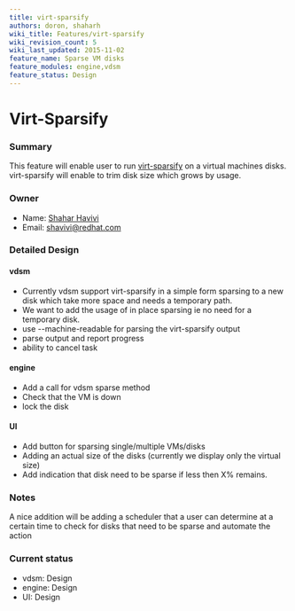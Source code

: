 ```yaml
---
title: virt-sparsify
authors: doron, shaharh
wiki_title: Features/virt-sparsify
wiki_revision_count: 5
wiki_last_updated: 2015-11-02
feature_name: Sparse VM disks
feature_modules: engine,vdsm
feature_status: Design
---
```


# Virt-Sparsify

### Summary

This feature will enable user to run [virt-sparsify](http://libguestfs.org/virt-sparsify.1.html) on a virtual machines disks. virt-sparsify will enable to trim disk size which grows by usage.

### Owner

*   Name: [ Shahar Havivi](User:Shaharh)
*   Email: <shavivi@redhat.com>

### Detailed Design

#### vdsm

*   Currently vdsm support virt-sparsify in a simple form sparsing to a new disk which take more space and needs a temporary path.
*   We want to add the usage of in place sparsing ie no need for a temporary disk.
*   use --machine-readable for parsing the virt-sparsify output
*   parse output and report progress
*   ability to cancel task

#### engine

*   Add a call for vdsm sparse method
*   Check that the VM is down
*   lock the disk

#### UI

*   Add button for sparsing single/multiple VMs/disks
*   Adding an actual size of the disks (currently we display only the virtual size)
*   Add indication that disk need to be sparse if less then X% remains.

### Notes

A nice addition will be adding a scheduler that a user can determine at a certain time to check for disks that need to be sparse and automate the action

### Current status

*   vdsm: Design
*   engine: Design
*   UI: Design
